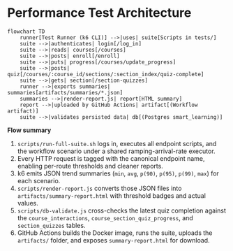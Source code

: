 # Performance Test Architecture

```mermaid
flowchart TD
    runner[Test Runner (k6 CLI)] -->|uses| suite[Scripts in tests/]
    suite -->|authenticates| login[/log_in]
    suite -->|reads| courses[/courses]
    suite -->|posts| enroll[/enroll]
    suite -->|puts| progress[/courses/update_progress]
    suite -->|posts| quiz[/courses/:course_id/sections/:section_index/quiz-complete]
    suite -->|gets| section[/section-quizzes]
    runner -->|exports summaries| summaries[artifacts/summaries/*.json]
    summaries -->|render-report.js| report[HTML summary]
    report -->|uploaded by GitHub Actions| artifact[(Workflow artifact)]
    suite -->|validates persisted data| db[(Postgres smart_learning)]
```

**Flow summary**

1. `scripts/run-full-suite.sh` logs in, executes all endpoint scripts, and the workflow scenario under a shared ramping-arrival-rate executor.
2. Every HTTP request is tagged with the canonical endpoint name, enabling per-route thresholds and cleaner reports.
3. k6 emits JSON trend summaries (`min`, `avg`, `p(90)`, `p(95)`, `p(99)`, `max`) for each scenario.
4. `scripts/render-report.js` converts those JSON files into `artifacts/summary-report.html` with threshold badges and actual values.
5. `scripts/db-validate.js` cross-checks the latest quiz completion against the `course_interactions`, `course_section_quiz_progress`, and `section_quizzes` tables.
6. GitHub Actions builds the Docker image, runs the suite, uploads the `artifacts/` folder, and exposes `summary-report.html` for download.
